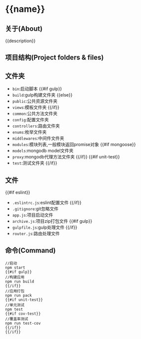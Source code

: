 {{name}}
============

关于(About)
---------
{{description}}

项目结构(Project folders & files)
---------
## 文件夹
- `bin`:启动脚本
{{#if gulp}}
- `build`:gulp构建文件夹
{{else}}
- `public`:公共资源文件夹
- `views`:模板文件夹
{{/if}}
- `common`:公共方法文件夹
- `config`:配置文件夹
- `controllers`:路由文件夹
- `enums`:枚举文件夹
- `middlewares`:中间件文件夹
- `modules`:模块列表,一般模块返回promise对象
{{#if mongoose}}
- `models`:mongodb model文件夹
- `proxy`:mongodb代理方法文件夹
{{/if}}
{{#if unit-test}}
- `test`:测试文件夹
{{/if}}

## 文件
{{#if eslint}}
- `.eslintrc.js`:eslint配置文件
{{/if}}
- `.gitignore`:git忽略文件
- `app.js`:项目启动文件
- `archive.js`:项目zip打包文件
{{#if gulp}}
- `gulpfile.js`:gulp处理文件
{{/if}}
- `router.js`:路由处理文件

命令(Command)
---------
```
//启动
npm start
{{#if gulp}}
//构建应用
npm run build
{{/if}}
//应用打包
npm run pack
{{#if unit-test}}
//单元测试
npm test
{{#if cov-test}}
//覆盖率测试
npm run test-cov
{{/if}}
{{/if}}
```